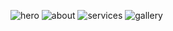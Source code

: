 ![hero](https://github.com/user-attachments/assets/06556721-80c1-4927-9605-3e519a29df09)
![about](https://github.com/user-attachments/assets/0f89b217-3263-4c58-b50b-3e3d0d548b4d)
![services](https://github.com/user-attachments/assets/e8ceb654-3b0e-4e28-9459-4dfe5c40bb33)
![gallery](https://github.com/user-attachments/assets/8faeb503-51eb-4a3e-b4fc-3bf546af8134)
